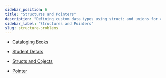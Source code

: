 ```yaml
---
sidebar_position: 6
title: "Structures and Pointers"
description: "Defining custom data types using structs and unions for complex data representation. Understanding memory management through pointers and references."
sidebar_label: "Structures and Pointers"
slug: structure-problems
---
```


- [Cataloging Books](https://www.codechef.com/learn/course/college-oops-cpp/CPOPCPP05/problems/PPSCPP227)

- [Student Details](https://www.hackerrank.com/challenges/c-tutorial-struct/problem)

- [Structs and Objects](https://www.geeksforgeeks.org/problems/structs-and-objects/1)

- [Pointer](https://www.hackerrank.com/challenges/c-tutorial-pointer/problem)

